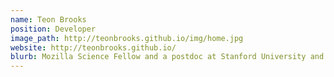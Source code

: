 ```yaml
---
name: Teon Brooks
position: Developer
image_path: http://teonbrooks.github.io/img/home.jpg
website: http://teonbrooks.github.io/
blurb: Mozilla Science Fellow and a postdoc at Stanford University and currently specializes in decoding M/EEG signals and eye movement behavior.
---
```


